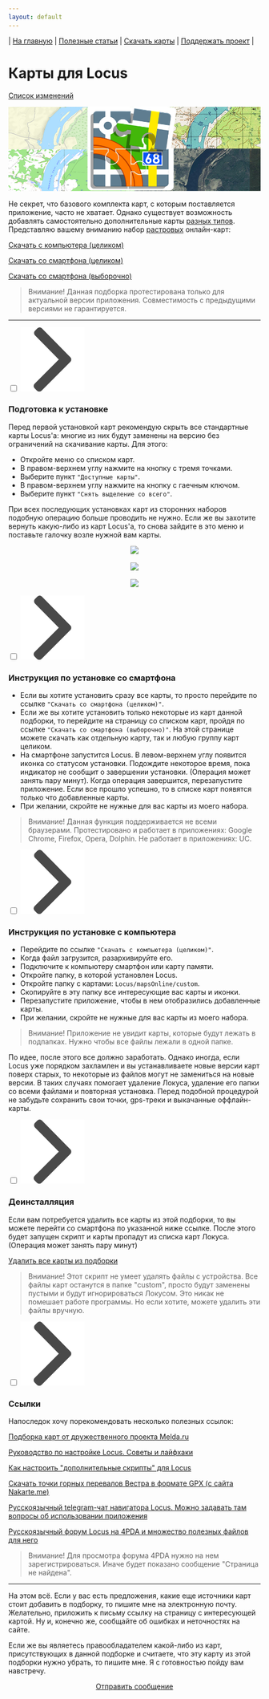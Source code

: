 ```yaml
---
layout: default
---
```


| [На главную][01] | [Полезные статьи][02] | [Скачать карты][03] | [Поддержать проект][04] |


[01]: /index
[02]: /Web/Html/Articles_ru
[03]: /Web/Html/DownloadPage_ru
[04]: https://www.donationalerts.com/r/nnngrach




# Карты для Locus

[Список изменений][00]

[00]: /Web/Html/Changelog_ru

![](/Web/Img/4mapsLocus.png)



Не секрет, что базового комплекта карт, с которым поставляется приложение, часто не хватает. Однако существует возможность добавлять самостоятельно дополнительные карты [разных типов][1]. Представляю вашему вниманию набор [растровых][07] онлайн-карт:

[Скачать с компьютера (целиком)][11]

[Скачать со смартфона (целиком)][12]

[Скачать со смартфона (выборочно)][13]




[07]: /Web/Html/Vektor_and_raster_ru

[1]: https://shuriktravel.ru/maps/

[2]: locus-actions://https/raw.githubusercontent.com/nnngrach/AnyGIS_maps/master/Locus_online_maps/Installers_ru/AnyGIS_short_set.xml

[3]: https://github.com/nnngrach/AnyGIS_maps/raw/master/Locus_online_maps/Zip/Maps_short_ru.zip

<!-- [0]: /Web/Html/Download/Locus_Maps_Short_ru -->
[0]: /Web/Html/Download_ru?shortSet=true&app=Locus







[5]: /Web/Html/RusOutdoor_ru
[6]: https://melda.ru/locus/maps/
[7]: https://4pda.ru/forum/index.php?showtopic=210573&st=3060#entry52768866
[8]: https://ms.galileo-app.com/
[9]: https://custom-map-source.appspot.com/
[10]: https://www.sasgis.org/

[11]: https://github.com/nnngrach/AnyGIS_maps/raw/master/Locus_online_maps/Zip/Maps_full_ru.zip

[12]: locus-actions://https/raw.githubusercontent.com/nnngrach/AnyGIS_maps/master/Locus_online_maps/Installers_ru/AnyGIS_full_set.xml

<!-- [13]: /Web/Html/Download/Locus_Maps_Full_ru -->
[13]: /Web/Html/Download_ru?app=Locus

[22]: /Web/Html/ForbiddenMaps_ru

> Внимание! Данная подборка протестирована только для актуальной версии приложения. Совместимость с предыдущими версиями не гарантируется.


---

<div class="nav"><div class="item">
  <input type="checkbox" id="01"/>
  <img src="/Web/Img/arrow_menu.png" class="arrow_in_spoiler">
  <h3><label class="spoiler_label" for="01">
  Подготовка к установке
  </label></h3>
  <div class="spoiler" markdown="1">


Перед первой установкой карт рекомендую скрыть все стандартные карты Locus'a: многие из них будут заменены на версию без ограничений на скачивание карты. Для этого:

* Откройте меню со списком карт.
* В правом-верхнем углу нажмите на кнопку с тремя точками.
* Выберите пункт `"Доступные карты"`.
* В правом-верхнем углу нажмите на кнопку с гаечным ключом.
* Выберите пункт `"Снять выделение со всего"`.

При всех последующих установках карт из сторонних наборов подобную операцию больше проводить не нужно. Если же вы захотите вернуть какую-либо из карт Locus'а, то снова зайдите в это меню и поставьте галочку возле нужной вам карты.

<p align="center">
<img src="https://docs.locusmap.eu/lib/exe/fetch.php?media=manual:user_guide:mapsmanager2.png"/>
</p>

<p align="center">
<img src="https://docs.locusmap.eu/lib/exe/fetch.php?media=manual:user_guide:mapsmanager9.png"/>
</p>

<p align="center">
<img src="https://docs.locusmap.eu/lib/exe/fetch.php?media=manual:user_guide:mapsmanager10.png"/>
</p>

</div></div></div>



<div class="nav"><div class="item">
  <input type="checkbox" id="02"/>
  <img src="/Web/Img/arrow_menu.png" class="arrow_in_spoiler">
  <h3><label class="spoiler_label" for="02">
  Инструкция по установке со смартфона
  </label></h3>
  <div class="spoiler" markdown="1">

* Если вы хотите установить сразу все карты, то просто перейдите по ссылке `"Скачать со смартфона (целиком)"`. 
* Если же вы хотите установить только некоторые из карт данной подборки, то перейдите на страницу со списком карт, пройдя по ссылке `"Скачать со смартфона (выборочно)"`. На этой странице можете скачать как отдельную карту, так и любую группу карт целиком.
* На смартфоне запустится Locus. В левом-верхнем углу появится иконка со статусом установки. Подождите некоторое время, пока индикатор не сообщит о завершении установки. (Операция может занять пару минут). Когда операция завершится, перезапустите приложение. Если все прошло успешно, то в списке карт появятся только что добавленные карты.
* При желании, скройте не нужные для вас карты из моего набора.

> Внимание! Данная функция поддерживается не всеми браузерами. Протестировано и работает в приложениях: Google Chrome, Firefox, Opera, Dolphin. Не работает в приложениях: UC.

</div></div></div>



<div class="nav"><div class="item">
  <input type="checkbox" id="03"/>
  <img src="/Web/Img/arrow_menu.png" class="arrow_in_spoiler">
  <h3><label class="spoiler_label" for="03">
  Инструкция по установке с компьютера
  </label></h3>
  <div class="spoiler" markdown="1">

* Перейдите по ссылке `"Скачать с компьютера (целиком)"`.
* Когда файл загрузится, разархивируйте его. 
* Подключите к компьютеру смартфон или карту памяти.
* Откройте папку, в которой установлен Locus.
* Откройте папку с картами: `Locus/mapsOnline/custom`.
* Скопируйте в эту папку все интересующие вас карты и иконки.
* Перезапустите приложение, чтобы в нем отобразились добавленные карты.
* При желании, скройте не нужные для вас карты из моего набора.

> Внимание! Приложение не увидит карты, которые будут лежать в подпапках. Нужно чтобы все файлы лежали в одной папке.

По идее, после этого все должно заработать. Однако иногда, если Locus уже порядком захламлен и вы устанавливаете новые версии карт поверх старых, то некоторые из файлов могут не замениться на новые версии. В таких случаях помогает удаление Локуса, удаление его папки со всеми файлами и повторная установка. Перед подобной процедурой не забудьте сохранить свои точки, gps-треки и выкачанные оффлайн-карты.

</div></div></div>
 



<div class="nav"><div class="item">
  <input type="checkbox" id="04"/>
  <img src="/Web/Img/arrow_menu.png" class="arrow_in_spoiler">
  <h3><label class="spoiler_label" for="04">
  Деинсталляция
  </label></h3>
  <div class="spoiler" markdown="1">

Если вам потребуется удалить все карты из этой подборки, то вы можете перейти со смартфона по указанной ниже ссылке. После этого будет запущен скрипт и карты пропадут из списка карт Локуса. (Операция может занять пару минут)

[Удалить все карты из подборки][117]

[117]: locus-actions://https/raw.githubusercontent.com/nnngrach/AnyGIS_maps/master/Locus_online_maps/Installers_ru/Uninstaller_AnyGIS_full_set.xml

> Внимание! Этот скрипт не умеет удалять файлы с устройства. Все файлы карт останутся в папке "custom", просто будут заменены пустыми и будут игнорироваться Локусом. Это никак не помешает работе программы. Но если хотите, можете удалить эти файлы вручную.
 
</div></div></div>




<div class="nav"><div class="item">
  <input type="checkbox" id="06"/>
  <img src="/Web/Img/arrow_menu.png" class="arrow_in_spoiler">
  <h3><label class="spoiler_label" for="06">
  Ссылки
  </label></h3>
  <div class="spoiler" markdown="1">


Напоследок хочу порекомендовать несколько полезных ссылок:

[Подборка карт от дружественного проекта Melda.ru][18]

[Руководство по настройке Locus. Советы и лайфхаки][14]

[Как настроить "дополнительные скрипты" для Locus][17] 

[Скачать точки горных перевалов Вестра в формате GPX (с сайта Nakarte.me)][19]

[Русскоязычный telegram-чат навигатора Locus. Можно задавать там вопросы об использовании приложения][16]

[Русскоязычный форум Locus на 4PDA и множество полезных файлов для него][15]


[14]: https://shuriktravel.ru/locusmap_firststep/

[15]: http://4pda.ru/forum/index.php?showtopic=210573&st=7740

[16]: https://t.me/locus_rus

[17]: https://melda.ru/locus/quick-www-bookmarks/

[18]: https://melda.ru/locus/maps/

[19]: locus-actions://https/anygis.ru/server/Westra/Westra%20Passes.xml


> Внимание! Для просмотра форума 4PDA нужно на нем зарегистрироваться. Иначе будет показано сообщение "Страница не найдена".

</div></div></div>


---

На этом всё. Если у вас есть предложения, какие еще источники карт стоит добавить в подборку, то пишите мне на электронную почту. Желательно, приложить к письму ссылку на страницу с интересующей картой. Ну и, конечно же, сообщайте об ошибках и неточностях на сайте. 

Если же вы являетесь правообладателем какой-либо из карт, присутствующих в данной подборке и считаете, что эту карту из этой подборки нужно убрать, то пишите мне. Я с готовностью пойду вам навстречу.


<p align="center">
<a href="/Web/Html/Contacts_ru">Отправить сообщение</a> 
</p>

